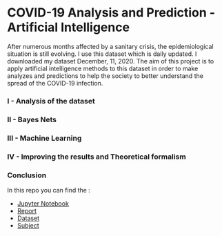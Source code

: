 # COVID-19 Analysis and Prediction - Artificial Intelligence


After numerous months affected by a sanitary crisis, the epidemiological situation is still evolving. I use this dataset which is daily updated. I downloaded my dataset  December, 11, 2020. 
The aim of this project is to apply artificial intelligence methods to this dataset in order to make analyzes and predictions to help the society to better understand the spread of the COVID-19 infection.


### I - Analysis of the dataset
### II - Bayes Nets
### III - Machine Learning
### IV - Improving the results and Theoretical formalism
### Conclusion	

In this repo you can find the : 
- [Jupyter Notebook](https://github.com/MaximeROSINA/Projects/blob/main/covid19/covid19-main/IA_Project%20(2).ipynb)
- [Report](https://github.com/MaximeROSINA/Projects/blob/main/covid19/covid19-main/COVID-19%20Infection%20Analysis%20and%20Prediction%20(3).pdf)
- [Dataset](https://github.com/MaximeROSINA/Projects/blob/main/covid19/covid19-main/latestdata.zip)
- [Subject](https://github.com/MaximeROSINA/Projects/blob/main/covid19/covid19-main/Project2021.pdf)
